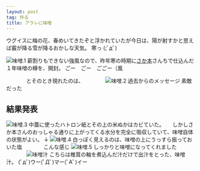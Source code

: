 ```yaml
---
layout: post
tag: 作る
title: アラレに味噌
---
```

ウグイスに梅の花、春めいてきたぞと浮かれていたが今日は、陽が射すかと思えば霰が降る雪が降るおかしな天気。
寒っ (;ﾟдﾟ)

![味噌.1](https://kobapan.com/f/13637235384_7e8359477e.jpg)
薪割りもできない強風なので、昨年寒の時期に[さか本](http://www.asahi-net.or.jp/~na9s-skmt/)さんちで仕込んだ１年味噌の樽を、開封。
ごー　ごー　ごごー（風

　
　
　
とそのとき現れたのは、
　
　
　
![味噌.2](https://kobapan.com/f/13637236224_ee5207092b.jpg)
過去からのメッセージ
素敵だった
　
## 結果発表
![味噌.3](https://kobapan.com/f/13636913123_81cf244df8.jpg)
中蓋に使ったハトロン紙とその上の米ぬかはカビていた。
　
しかしさか本さんのおっしゃる通りに上がってくる水分を完全に吸収していて、味噌自体の状態がよい。
↓
![味噌.4](https://kobapan.com/f/13636893095_78d7df382e.jpg)
白っぽく見えるのは、味噌の上にうっすら振っておいた塩
　
　
　
こんな感じ
![味噌.5](https://kobapan.com/f/13637232074_ce6e6d7ba5.jpg)
しっかりと味噌になってくれました
　
　
　
![味噌汁](https://kobapan.com/f/13790385943_e3ee0f0a6e.jpg)
こちらは椎茸の軸を煮込んだ汁だけで出汁をとった、味噌汁。
(ﾟдﾟ)ウー(ﾟДﾟ)マー(ﾟAﾟ)イー


